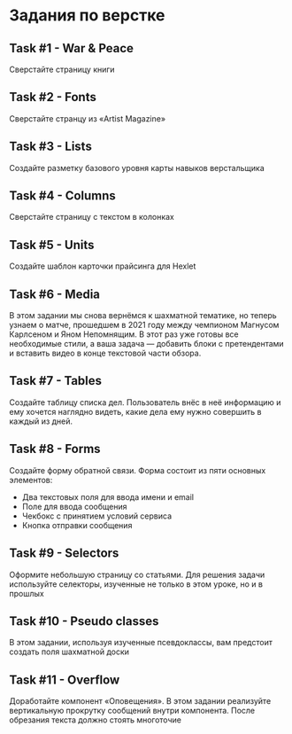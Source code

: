 # Задания по верстке

## Task #1 - War & Peace
Сверстайте страницу книги

## Task #2 - Fonts
Сверстайте странцу из «Artist Magazine»

## Task #3 - Lists
Создайте разметку базового уровня карты навыков верстальщика

## Task #4 - Columns
Сверстайте страницу с текстом в колонках

## Task #5 - Units
Создайте шаблон карточки прайсинга для Hexlet

## Task #6 - Media
В этом задании мы снова вернёмся к шахматной тематике, но теперь узнаем о матче, прошедшем в 2021 году между чемпионом Магнусом Карлсеном и Яном Непомнящим. В этот раз уже готовы все необходимые стили, а ваша задача — добавить блоки с претендентами и вставить видео в конце текстовой части обзора.

## Task #7 - Tables
Создайте таблицу списка дел. Пользователь внёс в неё информацию и ему хочется наглядно видеть, какие дела ему нужно совершить в каждый из дней.

## Task #8 - Forms
Создайте форму обратной связи. Форма состоит из пяти основных элементов:
* Два текстовых поля для ввода имени и email
* Поле для ввода сообщения
* Чекбокс с принятием условий сервиса
* Кнопка отправки сообщения

## Task #9 - Selectors
Оформите небольшую страницу со статьями. Для решения задачи используйте селекторы, изученные не только в этом уроке, но и в прошлых

## Task #10 - Pseudo classes
В этом задании, используя изученные псевдоклассы, вам предстоит создать поля шахматной доски

## Task #11 - Overflow
Доработайте компонент «Оповещения». В этом задании реализуйте вертикальную прокрутку сообщений внутри компонента. После обрезания текста должно стоять многоточие
